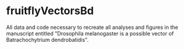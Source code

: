 # fruitflyVectorsBd
All data and code necessary to recreate all analyses and figures in the manuscript entitled "Drosophila melanogaster is a possible vector of Batrachochytrium dendrobatidis".
